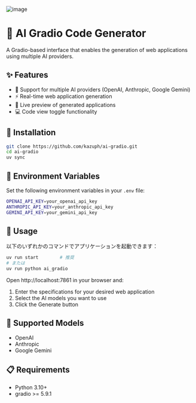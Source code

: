 ![image](https://github.com/user-attachments/assets/fe3c7fcd-a343-46c7-8612-9b14bf9e4808)

# 🎨 AI Gradio Code Generator

A Gradio-based interface that enables the generation of web applications using multiple AI providers.

## ✨ Features

- 🤖 Support for multiple AI providers (OpenAI, Anthropic, Google Gemini)
- ⚡️ Real-time web application generation
- 👀 Live preview of generated applications
- 💻 Code view toggle functionality

## 🚀 Installation

```bash
git clone https://github.com/kazuph/ai-gradio.git
cd ai-gradio
uv sync
```

## 🔑 Environment Variables

Set the following environment variables in your `.env` file:

```bash
OPENAI_API_KEY=your_openai_api_key
ANTHROPIC_API_KEY=your_anthropic_api_key
GEMINI_API_KEY=your_gemini_api_key
```

## 📝 Usage

以下のいずれかのコマンドでアプリケーションを起動できます：

```bash
uv run start        # 推奨
# または
uv run python ai_gradio
```

Open http://localhost:7861 in your browser and:

1. Enter the specifications for your desired web application
2. Select the AI models you want to use
3. Click the Generate button

## 🤖 Supported Models

- OpenAI
- Anthropic
- Google Gemini

## 📋 Requirements

- Python 3.10+
- gradio >= 5.9.1






